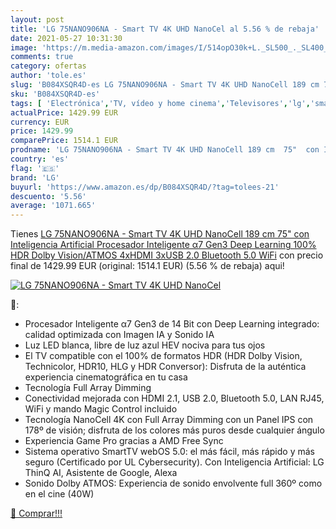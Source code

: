 ```yaml
---
layout: post
title: 'LG 75NANO906NA - Smart TV 4K UHD NanoCel al 5.56 % de rebaja'
date: 2021-05-27 10:31:30
image: 'https://m.media-amazon.com/images/I/514opO30k+L._SL500_._SL400_.jpg'
comments: true
category: ofertas
author: 'tole.es'
slug: 'B084XSQR4D-es LG 75NANO906NA - Smart TV 4K UHD NanoCell 189 cm 75" con...'
sku: 'B084XSQR4D-es'
tags: [ 'Electrónica','TV, vídeo y home cinema','Televisores','lg','smart','tv', ]
actualPrice: 1429.99 EUR
currency: EUR
price: 1429.99
comparePrice: 1514.1 EUR
prodname: 'LG 75NANO906NA - Smart TV 4K UHD NanoCell 189 cm  75"  con Inteligencia Artificial  Procesador Inteligente α7 Gen3  Deep Learning  100% HDR  Dolby Vision/ATMOS  4xHDMI  3xUSB 2.0  Bluetooth 5.0  WiFi'
country: 'es'
flag: '🇪🇸'
brand: 'LG'
buyurl: 'https://www.amazon.es/dp/B084XSQR4D/?tag=tolees-21'
descuento: '5.56'
average: '1071.665'
---
```


Tienes [LG 75NANO906NA - Smart TV 4K UHD NanoCell 189 cm  75"  con Inteligencia Artificial  Procesador Inteligente α7 Gen3  Deep Learning  100% HDR  Dolby Vision/ATMOS  4xHDMI  3xUSB 2.0  Bluetooth 5.0  WiFi](https://www.amazon.es/dp/B084XSQR4D/?tag=tolees-21) con precio final de  1429.99 EUR (original: 1514.1 EUR) (5.56 %  de rebaja) aqui!

[![LG 75NANO906NA - Smart TV 4K UHD NanoCel](https://m.media-amazon.com/images/I/514opO30k+L._SL500_._SL400_.jpg)](https://www.amazon.es/dp/B084XSQR4D/?tag=tolees-21)

🔎:

- Procesador Inteligente α7 Gen3 de 14 Bit con Deep Learning integrado: calidad optimizada con Imagen IA y Sonido IA
- Luz LED blanca, libre de luz azul HEV nociva para tus ojos
- El TV compatible con el 100% de formatos HDR (HDR Dolby Vision, Technicolor, HDR10, HLG y HDR Conversor): Disfruta de la auténtica experiencia cinematográfica en tu casa
- Tecnología Full Array Dimming
- Conectividad mejorada con HDMI 2.1, USB 2.0, Bluetooth 5.0, LAN RJ45, WiFi y mando Magic Control incluido
- Tecnología NanoCell 4K con Full Array Dimming con un Panel IPS con 178º de visión; disfruta de los colores más puros desde cualquier ángulo
- Experiencia Game Pro gracias a AMD Free Sync
- Sistema operativo SmartTV webOS 5.0: el más fácil, más rápido y más seguro (Certificado por UL Cybersecurity). Con Inteligencia Artificial: LG ThinQ AI, Asistente de Google, Alexa
- Sonido Dolby ATMOS: Experiencia de sonido envolvente full 360º como en el cine (40W)

[🛒 Comprar!!!](https://www.amazon.es/dp/B084XSQR4D/?tag=tolees-21)
